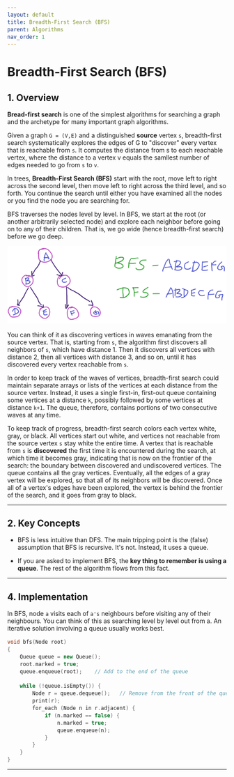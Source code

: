 ```yaml
---
layout: default
title: Breadth-First Search (BFS)
parent: Algorithms
nav_order: 1
---
```


# Breadth-First Search (BFS)

## **1. Overview**

**Bread-first search** is one of the simplest algorithms for searching a graph and the archetype for many important graph algorithms.

Given a graph `G = (V,E)` and a distinguished **source** vertex `s`, breadth-first search systematically explores the edges of G to "discover" every vertex that is reachable from `s`. It computes the distance from s to each reachable vertex, where the distance to a vertex v equals the samllest number of edges needed to go from `s` to `v`.

In trees, **Breadth-First Search (BFS)** start with the root, move left to right across the second level, then move left to right across the third level, and so forth. You continue the search until either you have examined all the nodes or you find the node you are searching for.

BFS traverses the nodes level by level. In BFS, we start at the root (or another arbitrarily selected node) and explore each neighbor before going on to any of their children. That is, we go wide (hence breadth-first search) before we go deep. 

![bfs_dfs](../../assets/img/bfs_dfs.png)

You can think of it as discovering vertices in waves emanating from the source vertex. That is, starting from `s`, the algorithm first discovers all neighbors of `s`, which have distance 1. Then it discovers all vertices with distance 2, then all vertices with distance 3, and so on, until it has discovered every vertex reachable from `s`.

In order to keep track of the waves of vertices, breadth-first search could maintain separate arrays or lists of the vertices at each distance from the source vertex. Instead, it uses a single first-in, first-out queue containing some vertices at a distance `k`, possibly followed by some vertices at distance `k+1`. The queue, therefore, contains portions of two consecutive waves at any time.

To keep track of progress, breadth-first search colors each vertex white, gray, or black. All vertices start out white, and vertices not reachable from the source vertex `s` stay white the entire time. A vertex that is reachable from `s` is **discovered** the first time it is encountered during the search, at which time it becomes gray, indicating that is now on the frontier of the search: the boundary between discovered and undiscovered vertices. The queue contains all the gray vertices. Eventually, all the edges of a gray vertex will be explored, so that all of its neighbors will be discovered. Once all of a vertex's edges have been explored, the vertex is behind the frontier of the search, and it goes from gray to black.

---

## **2. Key Concepts**

* BFS is less intuitive than DFS. The main tripping point is the (false) assumption that BFS is recursive. It's not. Instead, it uses a queue.

* If you are asked to implement BFS, the **key thing to remember is using a queue**. The rest of the algorithm flows from this fact.

---

## **4. Implementation**

In BFS, node `a` visits each of `a's` neighbours before visiting any of their neighbours. You can think of this as searching level by level out from a. An iterative solution involving a queue usually works best.

```c++
void bfs(Node root)
{
    Queue queue = new Queue();
    root.marked = true;
    queue.enqueue(root);    // Add to the end of the queue

    while (!queue.isEmpty()) {
        Node r = queue.dequeue();   // Remove from the front of the queue
        print(r);
        for_each (Node n in r.adjacent) {
            if (n.marked == false) {
                n.marked = true;
                queue.enqueue(n);
            }
        }
    }
}
```

---
